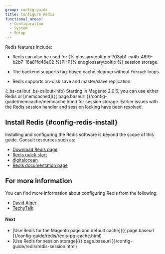 ```yaml
---
group: config-guide
title: Configure Redis
functional_areas:
  - Configuration
  - System
  - Setup
---
```


Redis features include:

* Redis can also be used for {% glossarytooltip bf703ab1-ca4b-48f9-b2b7-16a81fd46e02 %}PHP{% endglossarytooltip %} session storage.

* The backend supports tag-based cache cleanup without `foreach` loops.

* Redis supports on-disk save and master/slave replication.

{:.bs-callout .bs-callout-info}
Starting in Magento 2.0.6, you can use either Redis or [memcached]({{ page.baseurl }}/config-guide/memcache/memcache.html) for session storage. Earlier issues with the Redis session handler and session locking have been resolved.

## Install Redis {#config-redis-install}

Installing and configuring the Redis software is beyond the scope of this guide. Consult resources such as:

*	[Download Redis page](http://redis.io/download)
*	[Redis quick start](http://redis.io/topics/quickstart)
*	[digitalocean](https://www.digitalocean.com/community/tutorials/how-to-install-and-use-redis)
*	[Redis documentation page](http://redis.io/documentation)

## For more information

You can find more information about configuring Redis from the following:

*	[David Alger](http://davidalger.com/development/magento/configuring-magento-2-to-use-redis-cache-backend/)
*	[TechyTalk](http://www.techytalk.info/configuring-cache-storage-backends-magento-2-redis/)

#### Next

*	[Use Redis for the Magento page and default cache]({{ page.baseurl }}/config-guide/redis/redis-pg-cache.html)
*	[Use Redis for session storage]({{ page.baseurl }}/config-guide/redis/redis-session.html)
